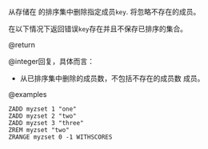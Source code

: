 从存储在 的排序集中删除指定成员`key`.
将忽略不存在的成员。

在以下情况下返回错误`key`存在并且不保存已排序的集合。

@return

@integer回复，具体而言：

*   从已排序集中删除的成员数，不包括不存在的成员数
    成员。

@examples

```cli
ZADD myzset 1 "one"
ZADD myzset 2 "two"
ZADD myzset 3 "three"
ZREM myzset "two"
ZRANGE myzset 0 -1 WITHSCORES
```
